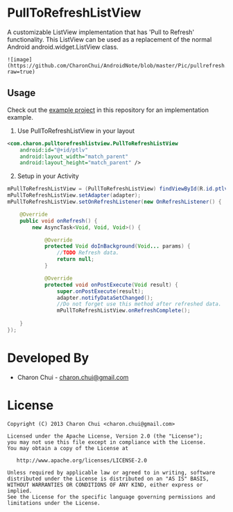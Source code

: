 PullToRefreshListView
===

A customizable ListView implementation that has 'Pull to Refresh' functionality. This ListView can be used as a replacement of the normal Android android.widget.ListView class.

    ![image](https://github.com/CharonChui/AndroidNote/blob/master/Pic/pullrefresh.gif?raw=true)    

Usage
---

Check out the [example project](https://github.com/CharonChui/PullToRefreshListView) 
in this repository for an implementation example. 

1. Use PullToRefreshListView in your layout
```xml
<com.charon.pulltorefreshlistview.PullToRefreshListView
	android:id="@+id/ptlv"
	android:layout_width="match_parent"
	android:layout_height="match_parent" />
```

2. Setup in your Activity
```java
mPullToRefreshListView = (PullToRefreshListView) findViewById(R.id.ptlv);
mPullToRefreshListView.setAdapter(adapter);
mPullToRefreshListView.setOnRefreshListener(new OnRefreshListener() {

	@Override
	public void onRefresh() {
		new AsyncTask<Void, Void, Void>() {

			@Override
			protected Void doInBackground(Void... params) {
				//TODO Refresh data.
				return null;
			}

			@Override
			protected void onPostExecute(Void result) {
				super.onPostExecute(result);
				adapter.notifyDataSetChanged();
				//Do not forget use this method after refreshed data.
				mPullToRefreshListView.onRefreshComplete();
			
	}
});
```

Developed By
===

 * Charon Chui - <charon.chui@gmail.com>


License
===

    Copyright (C) 2013 Charon Chui <charon.chui@gmail.com>

    Licensed under the Apache License, Version 2.0 (the "License");
    you may not use this file except in compliance with the License.
    You may obtain a copy of the License at

       http://www.apache.org/licenses/LICENSE-2.0

    Unless required by applicable law or agreed to in writing, software
    distributed under the License is distributed on an "AS IS" BASIS,
    WITHOUT WARRANTIES OR CONDITIONS OF ANY KIND, either express or implied.
    See the License for the specific language governing permissions and
    limitations under the License.
```